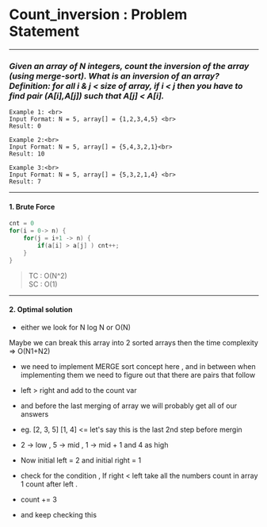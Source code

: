 # Count_inversion : Problem Statement

---

### _Given an array of N integers, count the inversion of the array (using merge-sort). What is an inversion of an array? Definition: for all i & j < size of array, if i < j then you have to find pair (A[i],A[j]) such that A[j] < A[i]._

```
Example 1: <br>
Input Format: N = 5, array[] = {1,2,3,4,5} <br>
Result: 0
```

```
Example 2:<br>
Input Format: N = 5, array[] = {5,4,3,2,1}<br>
Result: 10
```

```
Example 3:<br>
Input Format: N = 5, array[] = {5,3,2,1,4} <br>
Result: 7
```

---

#### 1. Brute Force

```cpp
cnt = 0
for(i = 0-> n) {
    for(j = i+1 -> n) {
        if(a[i] > a[j] ) cnt++;
    }
}
```

> TC : O(N^2) <br>
> SC : O(1)

---

#### 2. Optimal solution

- either we look for N log N or O(N)

Maybe we can break this array into 2 sorted arrays then the time complexity => O(N1+N2)

- we need to implement MERGE sort concept here , and in between when implementing them we need to figure out that there are pairs that follow
- left > right and add to the count var
- and before the last merging of array we will probably get all of our answers

- eg. [2, 3, 5] [1, 4] <= let's say this is the last 2nd step before mergin
- 2 -> low , 5 -> mid , 1 -> mid + 1 and 4 as high
- Now initial left = 2 and initial right = 1

- check for the condition , If right < left take all the numbers count in array 1 count after left .
- count += 3
- and keep checking this
